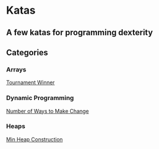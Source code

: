 # Katas

## A few katas for programming dexterity

## Categories

### Arrays

[Tournament Winner](./arrays/tournament-winner)

### Dynamic Programming

[Number of Ways to Make Change](./dynamic-programming/number-of-ways-to-make-change)

### Heaps

[Min Heap Construction](./heaps/min-heap-construction)